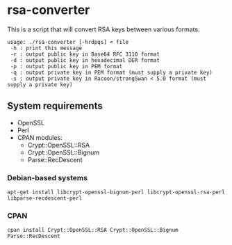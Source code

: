 rsa-converter
================
This is a script that will convert RSA keys between various formats.

    usage: ./rsa-converter [-hrdpqs] < file
     -h : print this message
     -r : output public key in Base64 RFC 3110 format
     -d : output public key in hexadecimal DER format
     -p : output public key in PEM format
     -q : output private key in PEM format (must supply a private key)
     -s : output private key in Racoon/strongSwan < 5.0 format (must supply a private key)

## System requirements
* OpenSSL
* Perl
* CPAN modules:
  * Crypt::OpenSSL::RSA
  * Crypt::OpenSSL::Bignum
  * Parse::RecDescent

### Debian-based systems
`apt-get install libcrypt-openssl-bignum-perl libcrypt-openssl-rsa-perl libparse-recdescent-perl`

### CPAN
`cpan install Crypt::OpenSSL::RSA Crypt::OpenSSL::Bignum Parse::RecDescent`
